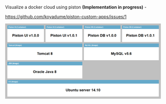 Visualize a docker cloud using piston **(Implementation in progress)** -

https://github.com/koyadume/piston-custom-apps/issues/1

![DockerBroker](images/piston-docker-cloud.png)